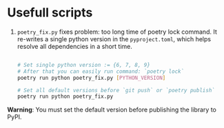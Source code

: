 # Usefull scripts

1. ```poetry_fix.py``` fixes problem: too long time of poetry lock command. It re-writes a single python version in the ```pyproject.toml```, which helps resolve all dependencies in a short time.

    ```bash

    # Set single python version := {6, 7, 8, 9}
    # After that you can easily run command: `poetry lock`
    poetry run python poetry_fix.py [PYTHON_VERSION]

    # Set all default versions before `git push` or `poetry publish`
    poetry run python poetry_fix.py

    ```

**Warning**: You must set the default version before publishing the library to PyPI.
